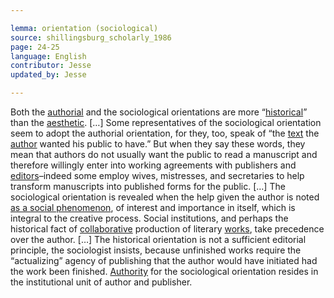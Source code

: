 ```yaml
---

lemma: orientation (sociological)
source: shillingsburg_scholarly_1986
page: 24-25
language: English
contributor: Jesse
updated_by: Jesse

---
```

Both the [authorial](orientationAuthorial.html) and the sociological orientations are more “[historical](orientationHistorical.html)” than the [aesthetic](orientationAesthetic.html). […] Some representatives of the sociological orientation seem to adopt the authorial orientation, for they, too, speak of “the [text](text.html) the [author](author.html) wanted his public to have.” But when they say these words, they mean that authors do not usually want the public to read a manuscript and therefore willingly enter into working agreements with publishers and [editors](editor.html)–indeed some employ wives, mistresses, and secretaries to help transform manuscripts into published forms for the public. […] The sociological orientation is revealed when the help given the author is noted [as a social phenomenon](SocializationOfTexts.html), of interest and importance in itself, which is integral to the creative process. Social institutions, and perhaps the historical fact of [collaborative](collaboration.html) production of literary [works](work.html), take precedence over the author. […] The historical orientation is not a sufficient editorial principle, the sociologist insists, because unfinished works require the “actualizing” agency of publishing that the author would have initiated had the work been finished. [Authority](authority.html) for the sociological orientation resides in the institutional unit of author and publisher.
